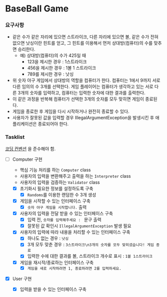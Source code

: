 # BaseBall Game

### 요구사항

- 같은 수가 같은 자리에 있으면 스트라이크, 다른 자리에 있으면 볼, 같은 수가 전혀 없으면 낫싱이란 힌트를 얻고, 그 힌트를 이용해서 먼저 상대방(컴퓨터)의 수를 맞추면 승리한다.
    - 예) 상대방(컴퓨터)의 수가 425일 때
        - 123을 제시한 경우 : 1스트라이크
        - 456을 제시한 경우 : 1볼 1 스트라이크
        - 789를 제시한 경우 : 낫싱
- 위 숫자 야구 게임에서 상대방의 역할을 컴퓨터가 한다. 컴퓨터는 1에서 9까지 서로 다른 임의의 수 3개를 선택한다. 게임 플레이어는 컴퓨터가 생각하고 있는 서로 다른 3개의 숫자를 입력하고, 컴퓨터는 입력한
  숫자에 대한 결과를 출력한다.
- 이 같은 과정을 반복해 컴퓨터가 선택한 3개의 숫자를 모두 맞히면 게임이 종료된다.
- 게임을 종료한 후 게임을 다시 시작하거나 완전히 종료할 수 있다.
- 사용자가 잘못된 값을 입력할 경우 IllegalArgumentException을 발생시킨 후 애플리케이션은 종료되어야 한다.

### Tasklist

[코딩 컨벤션](https://github.com/woowacourse/woowacourse-docs/tree/main/styleguide/java) 을 준수해야 함.

- [ ] Computer 구현
    - 핵심 기능 처리를 하는 `Computer` class
    - 사용자의 입력을 변환해주고 출력을 하는 `Interpreter` class
    - 사용자의 입력을 검증하는 `Validator` class

    - [x] 초기화시 필요한 정보를 설정하도록 구축
        - [x] `Randoms`를 이용한 랜덤한 수 3개 생성
    - [x] 게임을 시작할 수 있는 인터페이스 구축
        - [x]  `숫자 야구 게임을 시작합니다.` 출력
    - [x] 사용자의 입력을 전달 받을 수 있는 인터페이스 구축
        - [x] 입력 전, `숫자를 입력해주세요 : ` 문구 출력
        - [x] 잘못된 값 확인시 `IllegalArgumentException` 발생 필요
    - [x] 사용자의 입력에 따라 내용을 처리할 수 있는 인터페이스 구축
        - [x] 하나도 없는 경우 : `낫싱`
        - [x] 3개 모두 맞춘 경우 : `3스트라이크\n3개의 숫자를 모두 맞히셨습니다! 게임 종료`
        - [x] 입력한 수에 대한 결과를 볼, 스트라이크 개수로 표시 : `1볼 1스트라이크`
    - [x] 게임을 재시작/종료하는 인터페이스 구축
        - [x] `게임을 새로 시작하려면 1, 종료하려면 2를 입력하세요.`
- [x] User 구현
    - [x] 입력을 받을 수 있는 인터페이스 구축